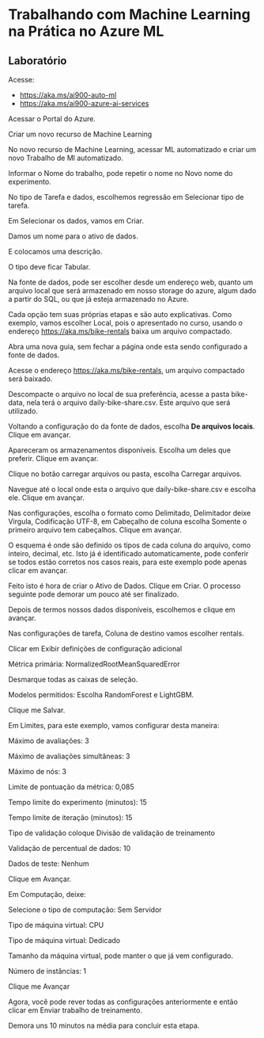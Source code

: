 # Trabalhando com Machine Learning na Prática no Azure ML

## Laboratório

Acesse:

- https://aka.ms/ai900-auto-ml
- https://aka.ms/ai900-azure-ai-services

Acessar o Portal do Azure.

Criar um novo recurso de Machine Learning

No novo recurso de Machine Learning, acessar ML automatizado e criar um novo Trabalho de Ml automatizado.

Informar o Nome do trabalho, pode repetir o nome no Novo nome do experimento.

No tipo de Tarefa e dados, escolhemos regressão em Selecionar tipo de tarefa.

Em Selecionar os dados, vamos em Criar.

Damos um nome para o ativo de dados.

E colocamos uma descrição.

O tipo deve ficar Tabular.

Na fonte de dados, pode ser escolher desde um endereço web, quanto um arquivo local que será armazenado em nosso storage do azure, algum dado a partir do SQL, ou que já esteja armazenado no Azure.

Cada opção tem suas próprias etapas e são auto explicativas. Como exemplo, vamos escolher Local, pois o apresentado no curso, usando o endereço https://aka.ms/bike-rentals baixa um arquivo compactado.

Abra uma nova guia, sem fechar a página onde esta sendo configurado a fonte de dados.

Acesse o endereço https://aka.ms/bike-rentals, um arquivo compactado será baixado. 

Descompacte o arquivo no local de sua preferência, acesse a pasta bike-data, nela terá o arquivo daily-bike-share.csv. Este arquivo que será utilizado.

Voltando a configuração do da fonte de dados, escolha **De arquivos locais**. Clique em avançar.

Apareceram os armazenamentos disponíveis. Escolha um deles que preferir. Clique em avançar.

Clique no botão carregar arquivos ou pasta, escolha Carregar arquivos.

Navegue até o local onde esta o arquivo que daily-bike-share.csv e escolha ele. Clique em avançar.

Nas configurações, escolha o formato como Delimitado, Delimitador deixe Virgula, Codificação UTF-8, em Cabeçalho de coluna escolha Somente o primeiro arquivo tem cabeçalhos. Clique em avançar.

O esquema é onde são definido os tipos de cada coluna do arquivo, como inteiro, decimal, etc. Isto já é identificado automaticamente, pode conferir se todos estão corretos nos casos reais, para este exemplo pode apenas clicar em avançar.

Feito isto é hora de criar o Ativo de Dados. Clique em Criar. O processo seguinte pode demorar um pouco até ser finalizado.

Depois de termos nossos dados disponíveis, escolhemos e clique em avançar.

Nas configurações de tarefa, Coluna de destino vamos escolher rentals.

Clicar em Exibir definições de configuração adicional

Métrica primária: NormalizedRootMeanSquaredError

Desmarque todas as caixas de seleção.

Modelos permitidos: Escolha RandomForest e LightGBM.

Clique me Salvar.

Em Limites, para este exemplo, vamos configurar desta maneira:

Máximo de avaliações: 3

Máximo de avaliações simultâneas: 3

Máximo de nós: 3 

Limite de pontuação da métrica: 0,085

Tempo limite do experimento (minutos): 15

Tempo limite de iteração (minutos): 15

Tipo de validação coloque Divisão de validação de treinamento

Validação de percentual de dados: 10

Dados de teste: Nenhum

Clique em Avançar.

Em Computação, deixe:

Selecione o tipo de computação: Sem Servidor

Tipo de máquina virtual: CPU

Tipo de máquina virtual: Dedicado

Tamanho da máquina virtual, pode manter o que já vem configurado.

Número de instâncias: 1

Clique me Avançar

Agora, você pode rever todas as configurações anteriormente e então clicar em Enviar trabalho de treinamento.

Demora uns 10 minutos na média para concluir esta etapa.
